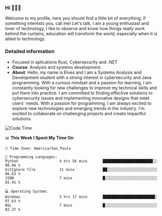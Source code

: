 


### Hi 🙋🏽‍♂️

Welcome to my profile, here you should find a little bit of everything, if something interests you, call me! Let's talk,
I am a young enthusiast and lover of technology, I like to observe and know how things really work behind the curtains, 
education will transform the world, especially when it is allied to technology.

### Detailed information
* Focused in aplications Rust, Cybersecurity and .NET
* **Course**: Analysis and systems development.
* **About**: Hello, my name is Elves and I am a Systems Analysis and Development student with a strong interest in cybersecurity and Java programming. With a curious mindset and a passion for learning, I am constantly looking for new challenges to improve my technical skills and put them into practice. I am committed to finding effective solutions to cybersecurity issues and implementing innovative designs that meet users' needs. With a passion for programming, I am always excited to explore new technologies and emerging trends in the industry. I'm excited to collaborate on challenging projects and create impactful solutions.

<!--START_SECTION:waka-->
![Code Time](http://img.shields.io/badge/Code%20Time-226%20hrs%2041%20mins-blue)

📊 **This Week I Spent My Time On** 

```text
🕑︎ Time Zone: America/Sao_Paulo

💬 Programming Languages: 
Python                   4 hrs 56 mins       ███████████████████████░░   90.96 % 
GitIgnore file           21 mins             ██░░░░░░░░░░░░░░░░░░░░░░░   06.63 % 
JSON                     7 mins              █░░░░░░░░░░░░░░░░░░░░░░░░   02.41 % 

💻 Operating System: 
Windows                  5 hrs 17 mins       ████████████████████████░   97.63 % 
WSL                      7 mins              █░░░░░░░░░░░░░░░░░░░░░░░░   02.37 % 
```


<!--END_SECTION:waka-->


